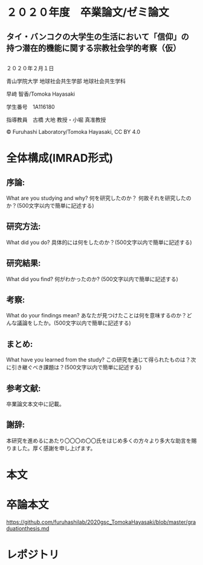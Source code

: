 # ２０２０年度　卒業論文/ゼミ論文





## タイ・バンコクの大学生の生活において「信仰」の持つ潜在的機能に関する宗教社会学的考察（仮）
## 





２０２０年２月１日

青山学院大学 地球社会共生学部 地球社会共生学科

早﨑 智香/Tomoka Hayasaki

学生番号　1A116180


指導教員　古橋 大地 教授・小堀 真准教授

© Furuhashi Laboratory/Tomoka Hayasaki, CC BY 4.0

# 全体構成(IMRAD形式)

## 序論:
What are you studying and why? 何を研究したのか？ 何故それを研究したのか？(500文字以内で簡単に記述する)

## 研究方法:
What did you do? 具体的には何をしたのか？(500文字以内で簡単に記述する)

## 研究結果:
What did you find? 何がわかったのか? (500文字以内で簡単に記述する)

## 考察:
What do your findings mean? あなたが見つけたことは何を意味するのか？どんな議論をしたか。(500文字以内で簡単に記述する)

## まとめ:
What have you learned from the study? この研究を通じて得られたものは？次に引き継ぐべき課題は？(500文字以内で簡単に記述する)

## 参考文献:
卒業論文本文中に記載。

## 謝辞:
本研究を進めるにあたり〇〇〇の〇〇氏をはじめ多くの方々より多大な助言を賜りました。厚く感謝を申し上げます。

# 本文

# 卒論本文
https://github.com/furuhashilab/2020gsc_TomokaHayasaki/blob/master/graduationthesis.md

# レポジトリ


